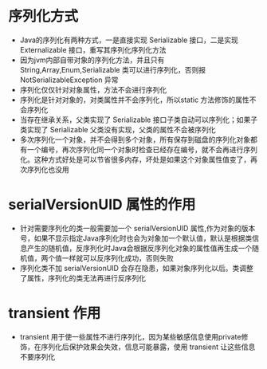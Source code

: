 # 序列化方式
+ Java的序列化有两种方式，一是直接实现 Serializable 接口，二是实现 Externalizable 接口，重写其序列化序列化方法
+ 因为jvm内部自带对象的序列化方法，并且只有 String,Array,Enum,Serializable 类可以进行序列化，否则报 NotSerializableException 异常
+ 序列化仅仅针对对象属性，方法不会进行序列化
+ 序列化是针对对象的，对类属性并不会序列化，所以static 方法修饰的属性不会序列化
+ 当存在继承关系，父类实现了 Serializable 接口子类自动可以序列化；如果子类实现了 Serializable 父类没有实现，父类的属性不会被序列化
+ 多次序列化一个对象，并不会得到多个对象，所有保存到磁盘的序列化对象都有一个编号，再次序列化同一个对象时检查已经存在编号，就不会再进行序列化。这种方式好处是可以节省很多内存，坏处是如果这个对象属性值变了，再次序列化也没用

# serialVersionUID 属性的作用
+ 针对需要序列化的类一般需要加一个 serialVersionUID 属性,作为对象的版本号，如果不显示指定Java序列化时也会为对象加一个默认值，默认是根据类信息产生的随机值，反序列化时Java会根据反序列化对象的属性值再生成一个随机值，两个值一样就可以反序列化成功，否则失败
+ 序列化类不加 serialVersionUID 会存在隐患，如果对象序列化以后。类调整了属性，序列化的类无法再进行反序列化


# transient 作用
+ transient 用于使一些属性不进行序列化，因为某些敏感信息使用private修饰，在序列化后保护效果会失效，信息可能暴露，使用 transient 让这些信息不要序列化
